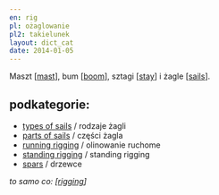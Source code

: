 ```yaml
---
en: rig
pl: ożaglowanie
pl2: takielunek
layout: dict_cat
date: 2014-01-05
---
```


Maszt [[mast](/dict/mast.html)], bum [[boom](/dict/boom.html)], sztagi [[stay](/dict/stay.html)] i żagle [[sails](/dict/sails.html)].

podkategorie:
-------------

* [types of sails](/dict/types-of-sails.html) / rodzaje żagli
* [parts of sails](/dict/parts-of-sails.html) / części żagla
* [running rigging](/dict/running-rigging.html) / olinowanie ruchome
* [standing rigging](/dict/standing-rigging.html) / standing rigging
* [spars](/dict/spars.html) / drzewce

*to samo co: [[rigging](/dict/rigging.html)]*